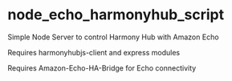 # node_echo_harmonyhub_script
Simple Node Server to control Harmony Hub with Amazon Echo

Requires harmonyhubjs-client and express modules

Requires Amazon-Echo-HA-Bridge for Echo connectivity
